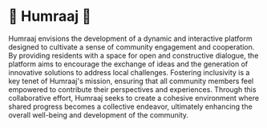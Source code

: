# 🔰 Humraaj 🔰

Humraaj envisions the development of a dynamic and interactive platform designed to cultivate a sense of community engagement and cooperation. By providing residents with a space for open and constructive dialogue, the platform aims to encourage the exchange of ideas and the generation of innovative solutions to address local challenges. Fostering inclusivity is a key tenet of Humraaj's mission, ensuring that all community members feel empowered to contribute their perspectives and experiences. Through this collaborative effort, Humraaj seeks to create a cohesive environment where shared progress becomes a collective endeavor, ultimately enhancing the overall well-being and development of the community.
